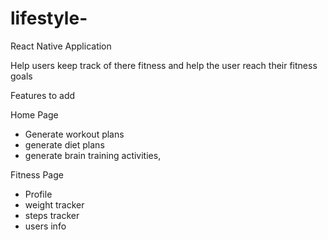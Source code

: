 # lifestyle-

React Native Application 

Help users keep track of there fitness and help the user reach their fitness goals

Features to add 

Home Page
- Generate workout plans
- generate diet plans 
- generate brain training activities, 

Fitness Page 
- Profile
- weight tracker
- steps tracker 
- users info 
